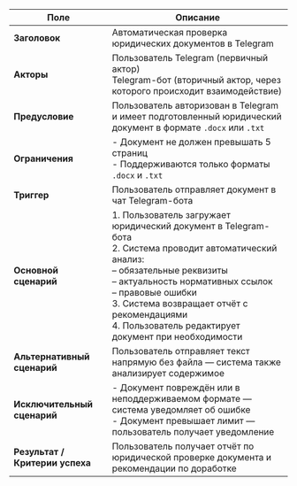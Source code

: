 
| **Поле**                     | **Описание**                                                                                                                                          |
|-----------------------------|-------------------------------------------------------------------------------------------------------------------------------------------------------|
| **Заголовок**               | Автоматическая проверка юридических документов в Telegram                                                                                            |
| **Акторы**                  | Пользователь Telegram (первичный актор)<br>Telegram-бот (вторичный актор, через которого происходит взаимодействие)                                  |
| **Предусловие**             | Пользователь авторизован в Telegram и имеет подготовленный юридический документ в формате `.docx` или `.txt`                                         |
| **Ограничения**             | - Документ не должен превышать 5 страниц<br>- Поддерживаются только форматы `.docx` и `.txt`                                                         |
| **Триггер**                 | Пользователь отправляет документ в чат Telegram-бота                                                                                                 |
| **Основной сценарий**       | 1. Пользователь загружает юридический документ в Telegram-бота<br>2. Система проводит автоматический анализ:<br>– обязательные реквизиты<br>– актуальность нормативных ссылок<br>– правовые ошибки<br>3. Система возвращает отчёт с рекомендациями<br>4. Пользователь редактирует документ при необходимости |
| **Альтернативный сценарий** | Пользователь отправляет текст напрямую без файла — система также анализирует содержимое                                                             |
| **Исключительный сценарий** | - Документ повреждён или в неподдерживаемом формате — система уведомляет об ошибке<br>- Документ превышает лимит — пользователь получает уведомление |
 | **Результат / Критерии успеха** | Пользователь получает отчёт по юридической проверке документа и рекомендации по доработке                                                         |
